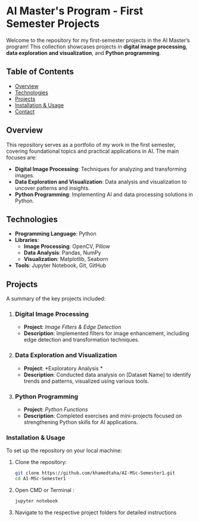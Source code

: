 # AI Master's Program - First Semester Projects

Welcome to the repository for my first-semester projects in the AI Master’s program! This collection showcases projects in **digital image processing**, **data exploration and visualization**, and **Python programming**.

## Table of Contents
- [Overview](#overview)
- [Technologies](#technologies)
- [Projects](#projects)
- [Installation & Usage](#installation)
- [Contact](#contact)

## Overview
This repository serves as a portfolio of my work in the first semester, covering foundational topics and practical applications in AI. The main focuses are:
- **Digital Image Processing**: Techniques for analyzing and transforming images.
- **Data Exploration and Visualization**: Data analysis and visualization to uncover patterns and insights.
- **Python Programming**: Implementing AI and data processing solutions in Python.

## Technologies
- **Programming Language**: Python
- **Libraries**:
  - **Image Processing**: OpenCV, Pillow
  - **Data Analysis**: Pandas, NumPy
  - **Visualization**: Matplotlib, Seaborn
- **Tools**: Jupyter Notebook, Git, GitHub 

## Projects
A summary of the key projects included:

1. ### Digital Image Processing
   - **Project**: *Image Filters & Edge Detection*
   - **Description**: Implemented filters for image enhancement, including edge detection and transformation techniques.

2. ### Data Exploration and Visualization
   - **Project**: *Exploratory Analysis *
   - **Description**: Conducted data analysis on [Dataset Name] to identify trends and patterns, visualized using various tools.

3. ### Python Programming
   - **Project**: *Python Functions*
   - **Description**: Completed exercises and mini-projects focused on strengthening Python skills for AI applications.

   
### Installation & Usage
To set up the repository on your local machine:
1. Clone the repository:  
   ```bash  
   git clone https://github.com/khamedtaha/AI-MSc-Semester1.git  
   cd AI-MSc-Semester1
2. Open CMD or Terminal  : 
   ```bash  
   jupyter notebook   
3. Navigate to the respective project folders for detailed instructions
 